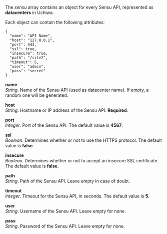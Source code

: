 The *sensu* array contains an object for every Sensu API, represented as **datacenters** in Uchiwa.

Each object can contain the following attributes:

```
{
  "name": "API Name",
  "host": "127.0.0.1",
  "port": 443,
  "ssl": true,
  "insecure": true,
  "path": "/site2",
  "timeout": 5,
  "user": "admin",
  "pass": "secret"
}
```
**name**  
*String*. Name of the Sensu API (used as datacenter name). If empty, a random one will be generated.

**host**  
*String*. Hostname or IP address of the Sensu API. **Required**.

**port**  
*Integer*. Port of the Sensu API. The default value is **4567**.

**ssl**  
*Boolean*. Determines whether or not to use the HTTPS protocol. The default value is **false**.

**insecure**  
*Boolean*. Determines whether or not to accept an insecure SSL certificate. The default value is **false**.

**path**  
*String*. Path of the Sensu API. Leave empty in case of doubt.

**timeout**  
*Integer*. Timeout for the Sensu API, in seconds. The default value is **5**.

**user**  
*String*. Username of the Sensu API. Leave empty for none.

**pass**  
*String*. Password of the Sensu API. Leave empty for none.
